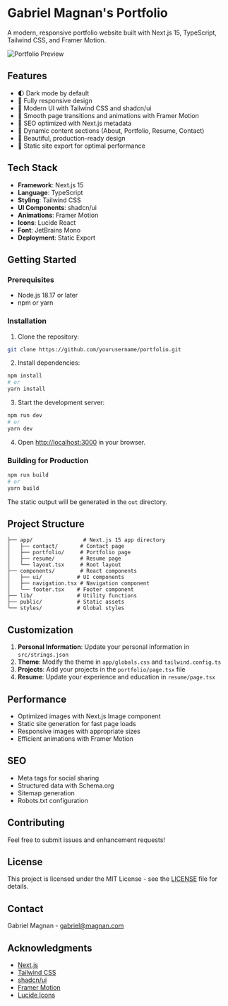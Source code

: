 # Gabriel Magnan's Portfolio

A modern, responsive portfolio website built with Next.js 15, TypeScript, Tailwind CSS, and Framer Motion.

![Portfolio Preview](https://images.unsplash.com/photo-1507003211169-0a1dd7228f2d)

## Features

- 🌓 Dark mode by default
- 📱 Fully responsive design
- 🎨 Modern UI with Tailwind CSS and shadcn/ui
- 🔄 Smooth page transitions and animations with Framer Motion
- 🎯 SEO optimized with Next.js metadata
- 📄 Dynamic content sections (About, Portfolio, Resume, Contact)
- 🎨 Beautiful, production-ready design
- 🚀 Static site export for optimal performance

## Tech Stack

- **Framework**: Next.js 15
- **Language**: TypeScript
- **Styling**: Tailwind CSS
- **UI Components**: shadcn/ui
- **Animations**: Framer Motion
- **Icons**: Lucide React
- **Font**: JetBrains Mono
- **Deployment**: Static Export

## Getting Started

### Prerequisites

- Node.js 18.17 or later
- npm or yarn

### Installation

1. Clone the repository:

```bash
git clone https://github.com/yourusername/portfolio.git
```

2. Install dependencies:

```bash
npm install
# or
yarn install
```

3. Start the development server:

```bash
npm run dev
# or
yarn dev
```

4. Open [http://localhost:3000](http://localhost:3000) in your browser.

### Building for Production

```bash
npm run build
# or
yarn build
```

The static output will be generated in the `out` directory.

## Project Structure

```
├── app/                # Next.js 15 app directory
│   ├── contact/       # Contact page
│   ├── portfolio/     # Portfolio page
│   ├── resume/        # Resume page
│   └── layout.tsx     # Root layout
├── components/        # React components
│   ├── ui/           # UI components
│   ├── navigation.tsx # Navigation component
│   └── footer.tsx    # Footer component
├── lib/              # Utility functions
├── public/           # Static assets
└── styles/           # Global styles
```

## Customization

1. **Personal Information**: Update your personal information in `src/strings.json`
2. **Theme**: Modify the theme in `app/globals.css` and `tailwind.config.ts`
3. **Projects**: Add your projects in the `portfolio/page.tsx` file
4. **Resume**: Update your experience and education in `resume/page.tsx`

## Performance

- Optimized images with Next.js Image component
- Static site generation for fast page loads
- Responsive images with appropriate sizes
- Efficient animations with Framer Motion

## SEO

- Meta tags for social sharing
- Structured data with Schema.org
- Sitemap generation
- Robots.txt configuration

## Contributing

Feel free to submit issues and enhancement requests!

## License

This project is licensed under the MIT License - see the [LICENSE](LICENSE) file for details.

## Contact

Gabriel Magnan - [gabriel@magnan.com](mailto:gabriel@magnan.com)

## Acknowledgments

- [Next.js](https://nextjs.org/)
- [Tailwind CSS](https://tailwindcss.com/)
- [shadcn/ui](https://ui.shadcn.com/)
- [Framer Motion](https://www.framer.com/motion/)
- [Lucide Icons](https://lucide.dev/)
